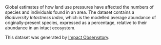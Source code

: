 Global estimates of how land use pressures have affected the numbers of species and individuals found in an area. The dataset contains a _Biodiversity Intactness Index_, which is the modelled average abundance of originally-present species, expressed as a percentage, relative to their abundance in an intact ecosystem.

This dataset was generated by [Impact Observatory](http://impactobservatory.com/).
